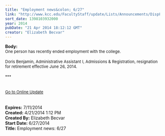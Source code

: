 ```yaml
---
title: "Employment news&colon; 6/27"
link: "http://www.kcc.edu/FacultyStaff/update/Lists/Announcements/DispForm.aspx?ID=1481"
sort_date: 1398103932000
year: 2014
pubDate: "21 Apr 2014 18:12:12 GMT"
creator: "Elizabeth Becvar"
---
```


<div><b>Body:</b> <div class="ExternalClassBC19F50B56F9484F94BDA03FC2740A8B"><div><font size="2">One person has recently ended employment with the college.</font></div>
<div><br /><font size="2">Doris Benjamin, Administrative Assistant I, Admissions &amp; Registration, resignation for retirement effective June 26, 2014.</font></div>
<div><font size="2"></font> </div>
<div><font size="2">***</font></div>
<div><font size="2"></font> </div>
<div><font size="2"></font> </div>
<div><a href="/FacultyStaff/update/Pages/dailyupdate.aspx"><font size="2">Go to Online Update</font></a></div>
<div> </div>
<div> </div></div></div>
<div><b>Expires:</b> 7/11/2014</div>
<div><b>Created:</b> 4/21/2014 1:12 PM</div>
<div><b>Created By:</b> Elizabeth Becvar</div>
<div><b>Start Date:</b> 6/27/2014</div>
<div><b>Title:</b> Employment news: 6/27</div>
